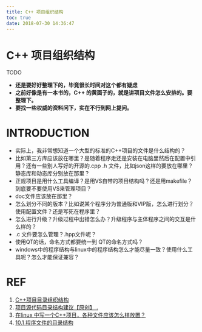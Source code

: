 ```yaml
---
title: C++ 项目组织结构
toc: true
date: 2018-07-30 14:36:47
---
```

# C++ 项目组织结构


TODO

* **还是要好好整理下的，毕竟很长时间对这个都有疑虑**
* **之前好像是有一本书的，C++ 的黄面子的，就是讲项目文件怎么安排的。要整理下。**
* **要找一些权威的资料问下，实在不行到网上提问。**



# INTRODUCTION

* 实际上，我非常想知道一个大型的标准的C++项目的文件是什么结构的？
* 比如第三方库应该放在哪里？是随着程序走还是安装在电脑里然后在配置中引用？还有一些别人写好的开源的.cpp .h 文件，比如json这样的要放在哪里？静态库和动态库分别放在那里？
* 正规项目是用什么工具编译？是用VS自带的项目结构吗？还是用makefile？到底要不要使用VS来管理项目？
* doc文件应该放在那里？
* 怎么划分不同的版本？比如说某个程序分为普通版和VIP版，怎么进行划分？使用配置文件？还是写死在程序里？
* 怎么进行升级？升级过程中出错怎么办？升级程序与主体程序之间的交互是什么样的？
* .c 文件要怎么管理？.hpp文件呢？
* 使用QT的话，命名方式都要统一到 QT的命名方式吗？
* windows中的程序结构与linux中的程序结构怎么才能尽量一致？使用什么工具呢？怎么才能保证兼容？







# REF

1. [C++项目目录组织结构](https://blog.csdn.net/xiaolongtuan/article/details/45094887)
2. [项目源代码目录结构建议【原创】 .](https://blog.csdn.net/liu__ke/article/details/8839826)
3. [在linux 中写一个C++项目，各种文件应该怎么样放置？](https://www.zhihu.com/question/20034411)
4. [10.1 程序文件的目录结构](http://book.51cto.com/art/200806/77815.htm)
